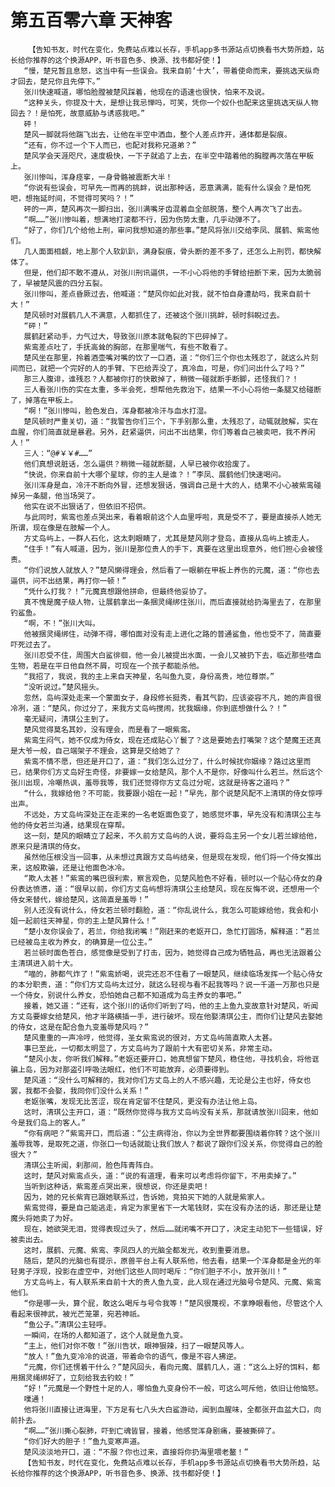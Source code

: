 # 第五百零六章 天神客
        【告知书友，时代在变化，免费站点难以长存，手机app多书源站点切换看书大势所趋，站长给你推荐的这个换源APP，听书音色多、换源、找书都好使！】
       “慢，楚兄暂且息怒，这当中有一些误会。我来自前‘十大’，带着使命而来，要挑选天纵奇才回去，楚兄你且先停下。”
       张川快速喊道，哪怕脸膛被楚风踩着，他现在的语速也很快，怕来不及说。
       “这种关头，你提及十大，是想让我忌惮吗，可笑，凭你一个奴仆也配来这里挑选天纵人物回去？！是怕死，故意威胁与诱惑我吧。”
       砰！
       楚风一脚就将他踹飞出去，让他在半空中洒血，整个人差点炸开，通体都是裂痕。
       “还有，你不过一个下人而已，也配对我称兄道弟？”
       楚风学会天涯咫尺，速度极快，一下子就追了上去，在半空中踏着他的胸膛再次落在甲板上。
       张川惨叫，浑身痉挛，一身骨骼被震断大半！
       “你说有些误会，可早先一而再的挑衅，说出那种话，恶意满满，能有什么误会？是怕死吧，想拖延时间，不觉得可笑吗？！”
       砰的一声，楚风再次一脚扫出，张川满嘴牙齿混着血全部脱落，整个人再次飞了出去。
       “啊……”张川惨叫着，想满地打滚都不行，因为伤势太重，几乎动弹不了。
       “好了，你们几个给他上刑，审问我想知道的那些事。”楚风将张川交给李凤、展鹤、紫鸾他们。
       几人面面相觑，地上那个人软趴趴，满身裂痕，骨头断的差不多了，还怎么上刑罚，都快解体了。
       但是，他们却不敢不遵从，对张川刑讯逼供，一不小心将他的手臂给扭断下来，因为太脆弱了，早被楚风震的四分五裂。
       张川惨叫，差点昏厥过去，他喊道：“楚风你如此对我，就不怕自身遭劫吗，我来自前十大！”
       楚风顿时对展鹤几人不满意，人都抓住了，还被这个张川挑衅，顿时斜睨过去。
       “砰！”
       展鹤赶紧动手，力气过大，导致张川原本就龟裂的下巴碎掉了。
       紫鸾差点吐了，手抚高耸的胸部，在那里喘气，有些不敢看了。
       楚风坐在那里，拎着酒壶嘴对嘴的饮了一口酒，道：“你们三个你也太残忍了，就这么片刻间而已，就把一个完好的人的手臂、下巴给弄没了，真冷血，可是，你们问出什么了吗？”
       那三人腹诽，谁残忍？人都被你打的快散掉了，稍微一碰就断手断脚，还怪我们？！
       三人看张川伤的实在太重，多半会死，想帮他先救治下，结果一不小心将他一条腿又给碰断了，掉落在甲板上。
       “啊！”张川惨叫，脸色发白，浑身都被冷汗与血水打湿。
       楚风顿时严重关切，道：“我警告你们三个，下手别那么重，太残忍了，动辄就肢解，实在血腥，你们简直就是暴君。另外，赶紧逼供，问出不出结果，你们等着自己被卖吧，我不养闲人！”
       三人：“@#￥￥#……”
       他们真想说脏话，怎么逼供？稍微一碰就断腿，人早已被你收拾废了。
       “快说，你来自前十大哪个星球，你的主人是谁？！”李凤、展鹤他们快速喝问。
       张川浑身是血，冷汗不断向外冒，还想发狠话，强调自己是十大的人，结果不小心被紫鸾碰掉另一条腿，他当场哭了。
       他实在说不出狠话了，但依旧不招供。
       与此同时，紫鸾也差点哭出来，看着眼前这个人血里呼啦，真是受不了，要是直接杀人她无所谓，现在像是在肢解一个人。
       方丈岛屿上，一群人石化，这太刺眼睛了，尤其是楚风刚才登岛，直接从岛屿上掳走人。
       “住手！”有人喊道，因为，张川是那位贵人的手下，真要在这里出现意外，他们担心会被怪责。
       “你们说放人就放人？”楚风懒得理会，然后看了一眼躺在甲板上养伤的元魔，道：“你也去逼供，问不出结果，再打你一顿！”
       “凭什么打我？！”元魔真想跟他拼命，但最终他妥协了。
       真不愧是魔子级人物，让展鹤拿出一条捆灵绳绑住张川，而后直接就给扔海里去了，在那里钓鲨鱼。
       “啊，不！”张川大叫。
       他被捆灵绳绑住，动弹不得，哪怕面对没有走上进化之路的普通鲨鱼，他也受不了，简直要吓死过去了。
       张川忍受不住，周围大白鲨徘徊，他一会儿被提出水面，一会儿又被扔下去，临近那些嗜血生物，若是在平日他自然不屑，可现在一个孩子都能杀他。
       “我招了，我说，我的主上来自天神星，名叫鱼九变，身份高贵，地位尊崇。”
       “没听说过。”楚风摇头。
       忽然，岛屿深处走来一个蒙面女子，身段修长挺秀，看其气韵，应该姿容不凡，她的声音很冷冽，道：“楚风，你过分了，来我方丈岛屿搅闹，扰我姻缘，你到底想做什么？！”
       毫无疑问，清琪公主到了。
       楚风觉得莫名其妙，没有理会，而是看了一眼紫鸾。
       紫鸾生闷气，她不仅成为侍女，现在还成贴心丫鬟了？这是要她去打嘴架？这个楚魔王还真是大爷一般，自己端架子不理会，这算是交给她了？
       紫鸾不情不愿，但还是开口了，道：“我们怎么过分了，什么时候扰你姻缘？路过这里而已，结果你们方丈岛好生奇怪，非要嫁一女给楚风，那个人不是你，好像叫什么若兰。然后这个张川出现，冷嘲热讽，羞辱我等，我们还觉得你方丈岛过分呢，这就是待客之道吗？”
       “什么，我嫁给他？不可能，我要跟小姐在一起！”早先，那个说楚风配不上清琪的侍女惊呼出声。
       不远处，方丈岛屿深处正在走来的一名老妪面色变了，她感觉坏事，早先没有和清琪公主与他的侍女若兰沟通，结果现在穿帮。
       这一刻，楚风的眼睛立了起来，不久前方丈岛屿的人说，要将岛主另一个女儿若兰嫁给他，原来只是清琪的侍女。
       虽然他压根没当一回事，从未想过真跟方丈岛屿结亲，但是现在发现，他们将一个侍女推出来，这般欺骗，还是让他面色冰冷。
       “欺人太甚！”紫鸾的嘴巴很利索，察言观色，见楚风脸色不好看，顿时以一个贴心侍女的身份表达愤懑，道：“很早以前，你们方丈岛屿想将清琪公主给楚风，现在反悔不说，还想用一个侍女来替代，嫁给楚风，这简直是羞辱！”
       别人还没有说什么，侍女若兰顿时翻脸，道：“你乱说什么，我怎么可能嫁给他，我会和小姐一起前往天神星，你的主上楚风算什么！”
       “楚小友你误会了，若兰，你给我闭嘴！”刚赶来的老妪开口，急忙打圆场，解释道：“若兰已经被岛主收为养女，的确算是一位公主。”
       若兰顿时面色苍白，感觉像是受到了打击，因为，她觉得自己成为牺牲品，再也无法跟着公主清琪进入前十大。
       “喵的，肺都气炸了！”紫鸾娇喝，说完还忍不住看了一眼楚风，继续临场发挥一个贴心侍女的本分职责，道：“你们方丈岛屿太过分，就这么轻视与看不起我等吗？说一千道一万那也只是一个侍女，别说什么养女，恐怕她自己都不知道成为岛主养女的事吧。”
       接着，她又道：“还有，这个张川的话你们听到了吗，他的主上鱼九变故意针对楚风，听闻方丈岛要嫁女给楚风，他才半路横插一手，进行破坏。现在他娶清琪公主，而你们让楚风去娶她的侍女，这是在配合鱼九变羞辱楚风吗？”
       楚风重重的一声冷哼，他觉得，圣女紫鸾说的很对，方丈岛屿简直欺人太甚。
       事已至此，一切都太明显了，方丈岛屿为了跟前十大有密切关系，非常主动。
       “楚风小友，你听我们解释。”老妪还要开口，她真想留下楚风，稳住他，寻找机会，将他诓骗上岛，因为对那盗引呼吸法眼红，他们不可能放弃，必须要得到。
       楚风道：“没什么可解释的，我对你们方丈岛上的人不感兴趣，无论是公主也好，侍女也罢，我都不会娶，我同你们没什么关系！”
       老妪张嘴，发现无比苦涩，现在肯定留不住楚风，更没有办法让他上岛。
       这时，清琪公主开口，道：“既然你觉得与我方丈岛屿没有关系，那就请放张川回来，他如今是我们岛上的客人。”
       “你有病吧？”紫鸾开口，而后道：“公主病得治，你以为全世界都要围绕着你转？这个张川羞辱我等，是取死之道，你张口一句话就能让我们放人？都说了跟你们没关系，你觉得自己的脸很大？”
       清琪公主听闻，刹那间，脸色阵青阵白。
       这时，楚风对紫鸾点头，道：“说的有道理，看来可以考虑将你留下，不用卖掉了。”
       当听到这种话，紫鸾差点哭出来，很想说，你还是卖吧！
       因为，她的兄长紫宵已跟她联系过，告诉她，竞拍买下她的人就是紫家人。
       紫鸾觉得，要是自己能逃走，肯定为家里省下一大笔钱财，实在没有办法的话，那还是让楚魔头将她卖了为好。
       现在，她欲哭无泪，觉得表现过头了，然后……就闭嘴不开口了，决定主动犯下一些错误，好被卖出去。
       这时，展鹤、元魔、紫鸾、李凤四人的光脑全都发光，收到重要消息。
       随后，楚风的光脑也有提示，原兽平台上有人联系他，他去看，结果一个浑身都是金光的年轻男子浮现，投影在虚空中，对他们这些人同时喝斥：“你们胆子不小，放开张川！”
       方丈岛屿上，有人联系来自前十大的贵人鱼九变，此人现在通过光脑号令楚风、元魔、紫鸾他们。
       “你是哪一头，算个屁，敢这么喝斥与号令我等！”楚风很蔑视，不拿睁眼看他，尽管这个人看起来很神武，被光芒笼罩，宛若神祇。
       “鱼公子。”清琪公主轻呼。
       一瞬间，在场的人都知道了，这个人就是鱼九变。
       “主上，他们对你不敬！”张川告状，眼神狠辣，扫了一眼楚风等人。
       “放人！”鱼九变冷冷的说道，带着命令的语气，像是不容人拂逆。
       “元魔，你们还愣着干什么？”楚风回头，看向元魔、展鹤几人，道：“这么上好的饵料，都用捆灵绳绑好了，立刻给我去钓蛟！”
       “好！”元魔是一个野性十足的人，哪怕鱼九变身份不一般，可这么呵斥他，依旧让他恼怒。
       噗通！
       他将张川直接让进海里，下方足有七八头大白鲨游动，闻到血腥味，全都张开血盆大口，向前扑去。
       “啊……”张川撕心裂肺，吓到亡魂皆冒，接着，他感觉浑身剧痛，要被撕碎了。
       “你们好大的胆子！”鱼九变寒声道。
       楚风淡淡地开口，道：“不服？你也过来，直接将你扔海里喂老鳌！”
       【告知书友，时代在变化，免费站点难以长存，手机app多书源站点切换看书大势所趋，站长给你推荐的这个换源APP，听书音色多、换源、找书都好使！】